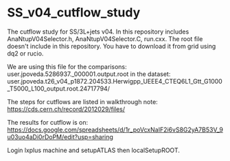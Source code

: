 # SS_v04_cutflow_study
The cutflow study for SS/3L+jets v04.
In this repository includes AnaNtupV04Selector.h, AnaNtupV04Selector.C, run.cxx.
The root file doesn't include in this repository. You have to download it from grid using dq2 or rucio.

We are using this file for the comparisons:
user.jpoveda.5286937._000001.output.root
in the dataset:
user.jpoveda.t26_v04_p1872.204533.Herwigpp_UEEE4_CTEQ6L1_Gtt_G1000_T5000_L100_output.root.24717794/

The steps for cutflows are listed in walkthrough note:
https://cds.cern.ch/record/2012029/files/

The results for cutflow is on:
https://docs.google.com/spreadsheets/d/1r_poVcxNaIF2i6vS8G2yA7B53V_9u03uo4aDi0rDoPM/edit?usp=sharing

Login lxplus machine and setupATLAS then localSetupROOT.

